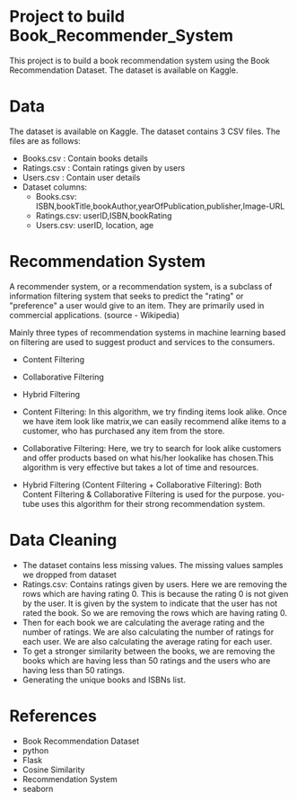 # Project to build Book_Recommender_System
This project is to build a book recommendation system using the Book Recommendation Dataset. The dataset is available on Kaggle.

# Data

The dataset is available on Kaggle. The dataset contains 3 CSV files. The files are as follows: 

* Books.csv : Contain books details
* Ratings.csv : Contain ratings given by users
* Users.csv : Contain user details
* Dataset columns:
  * Books.csv: ISBN,bookTitle,bookAuthor,yearOfPublication,publisher,Image-URL
  * Ratings.csv: userID,ISBN,bookRating
  * Users.csv: userID, location, age

# Recommendation System

A recommender system, or a recommendation system, is a subclass of information filtering system that seeks to predict the "rating" or "preference" a user would give to an item. They are primarily used in commercial applications. (source - Wikipedia)

Mainly three types of recommendation systems in machine learning based on filtering are used to suggest product and services to the consumers.

* Content Filtering

* Collaborative Filtering

* Hybrid Filtering


* Content Filtering:
  In this algorithm, we try finding items look alike. Once we have item look like matrix,we can easily recommend alike items to a customer, who has         purchased any item from the store.

* Collaborative Filtering:
  Here, we try to search for look alike customers and offer products based on what his/her lookalike has chosen.This algorithm is very effective but takes   a lot of time and resources.

* Hybrid Filtering (Content Filtering + Collaborative Filtering):
  Both Content Filtering & Collaborative Filtering is used for the purpose. you-tube uses this algorithm for their strong recommendation system.
  
  
# Data Cleaning

* The dataset contains less missing values. The missing values samples we dropped from dataset
* Ratings.csv: Contains ratings given by users. Here we are removing the rows which are having rating 0. This is because the rating 0 is not given by the       user. It is given by the system to indicate that the user has not rated the book. So we are removing the rows which are having rating 0.
* Then for each book we are calculating the average rating and the number of ratings. We are also calculating the number of ratings for each user. We are       also calculating the average rating for each user.
* To get a stronger similarity between the books, we are removing the books which are having less than 50 ratings and the users who are having less than 50     ratings.
* Generating the unique books and ISBNs list.



# References 

* Book Recommendation Dataset
* python
* Flask
* Cosine Similarity
* Recommendation System
* seaborn
